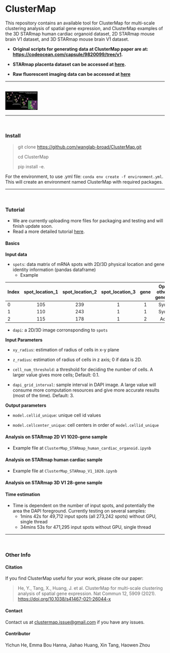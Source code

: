 # ClusterMap

This repository contains an available tool for ClusterMap for multi-scale clustering analysis of spatial gene expression, and ClusterMap examples of the 3D STARmap human cardiac organoid dataset, 2D STARmap mouse brain V1 dataset, and 3D STARmap mouse brain V1 dataset.

- **Original scripts for generating data at ClusterMap paper are at: https://codeocean.com/capsule/9820099/tree/v1.**

- **STARmap placenta dataset can be accessed at [here](./datasets/STARmap_placenta/README.md).**

- **Raw fluorescent imaging data can be accessed at [here]()**
***
<br >

<img src="./datasets/FeaturedImage.jpg" alt="FeaturedImage" style="zoom:10%;" />

***

<br >

### Install


> git clone https://github.com/wanglab-broad/ClusterMap.git
> 
> cd ClusterMap
> 
>pip install -e.

For the environment, to use .yml file:
`conda env create -f environment.yml`. This will create an environment named ClusterMap with required packages.
***

<br >

### Tutorial

- We are currently uploading more files for packaging and testing and will finish update soon.
- Read a more detailed tutorial [here](./Tutorial.md).

#### Basics

**Input data**

- `spots`: data matrix of mRNA spots with 2D/3D physical location and gene identity information (pandas dataframe)
  - Example

| Index | spot_location_1 | spot_location_2 | spot_location_3 | gene | Optional other info: gene_name |
| ----- | :-------------: | :-------------: | :-------------: | :--: | :----------------------------: |
| 0     |       105       |       239       |        1        |  1   |            Syndig1l            |
| 1     |       110       |       243       |        1        |  1   |            Syndig1l            |
| 2     |       115       |       178       |        1        |  2   |             Acot13             |

- `dapi`: a 2D/3D image corronsponding to `spots`



**Input Parameters**

- `xy_radius`: estimation of radius of cells in x-y plane

- `z_radius`: estimation of radius of cells in z axis; 0 if data is 2D.

- `cell_num_threshold`:  a threshold for deciding the number of cells. A larger value gives more cells; Default: 0.1.

- `dapi_grid_interval`: sample interval in DAPI image. A large value will consume more computation resources and give more accurate results (most of the time). Default: 3.



**Output parameters**

- `model.cellid_unique`: unique cell id values

- `model.cellcenter_unique`:  cell centers in order of `model.cellid_unique`

#### 

#### Analysis on STARmap 2D V1 1020-gene sample

- Example file at `ClusterMap_STARmap_human_cardiac_organoid.ipynb`



#### Analysis on STARmap human cardiac sample

- Example file at `ClusterMap_STARmap_V1_1020.ipynb`



#### Analysis on STARmap 3D V1 28-gene sample



#### Time estimation

- Time is dependent on the number of input spots, and potentially the area the DAPI foreground. Currently testing on several samples: 
  - 1mins 42s for 49,712 input spots (all 273,242 spots) without GPU, single thread
  - 34mins 53s for 471,295 input spots without GPU, single thread

***

<br >

### Other Info

#### Citation

If you find ClusterMap useful for your work, please cite our paper: 

> He, Y., Tang, X., Huang, J. et al. ClusterMap for multi-scale clustering analysis of spatial gene expression. Nat Commun 12, 5909 (2021). https://doi.org/10.1038/s41467-021-26044-x

#### Contact

Contact us at clustermap.issue@gmail.com if you have any issues.

#### Contributor

Yichun He, Emma Bou Hanna, Jiahao Huang, Xin Tang, Haowen Zhou
